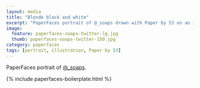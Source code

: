 ```yaml
---
layout: media
title: "Blonde black and white"
excerpt: "PaperFaces portrait of @_soaps drawn with Paper by 53 on an iPad."
image: 
  feature: paperfaces-soaps-twitter-lg.jpg
  thumb: paperfaces-soaps-twitter-150.jpg
category: paperfaces
tags: [portrait, illustration, Paper by 53]
---
```


PaperFaces portrait of [@_soaps](http://twitter.com/_soaps).

{% include paperfaces-boilerplate.html %}